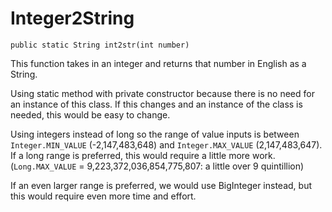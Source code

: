Integer2String
================

```
public static String int2str(int number)
```
This function takes in an integer and returns that number in English as a String.

Using static method with private constructor because there is no need for an instance of this class. If this changes and an instance of the class is needed, this would be easy to change.

Using integers instead of long so the range of value inputs is between `Integer.MIN_VALUE` (-2,147,483,648) and `Integer.MAX_VALUE` (2,147,483,647). If a long range is preferred, this would require a little more work. (`Long.MAX_VALUE` = 9,223,372,036,854,775,807: a little over 9 quintillion)

If an even larger range is preferred, we would use BigInteger instead, but this would require even more time and effort.